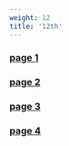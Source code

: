 ```yaml
---
weight: 12
title: '12th'
---
```

### [page 1](/pdf/1861-04-12-01.pdf)
### [page 2](/pdf/1861-04-12-02.pdf)
### [page 3](/pdf/1861-04-12-03.pdf)
### [page 4](/pdf/1861-04-12-04.pdf)
